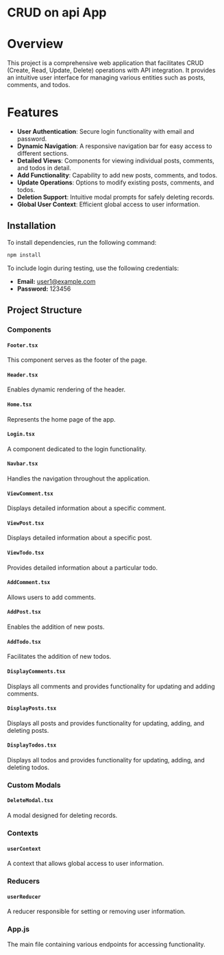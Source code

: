 # CRUD on api App

# Overview
This project is a comprehensive web application that facilitates CRUD (Create, Read, Update, Delete) operations with API integration. It provides an intuitive user interface for managing various entities such as posts, comments, and todos.

# Features

- **User Authentication**: Secure login functionality with email and password.
- **Dynamic Navigation**: A responsive navigation bar for easy access to different sections.
- **Detailed Views**: Components for viewing individual posts, comments, and todos in detail.
- **Add Functionality**: Capability to add new posts, comments, and todos.
- **Update Operations**: Options to modify existing posts, comments, and todos.
- **Deletion Support**: Intuitive modal prompts for safely deleting records.
- **Global User Context**: Efficient global access to user information.

## Installation

To install dependencies, run the following command:

```bash
npm install
```

To include login during testing, use the following credentials:

- **Email:** user1@example.com
- **Password:** 123456

## Project Structure
### Components

#### `Footer.tsx`

This component serves as the footer of the page.

#### `Header.tsx`

Enables dynamic rendering of the header.

#### `Home.tsx`

Represents the home page of the app.

#### `Login.tsx`

A component dedicated to the login functionality.


#### `Navbar.tsx`

Handles the navigation throughout the application.

#### `ViewComment.tsx`

Displays detailed information about a specific comment.

#### `ViewPost.tsx`


Displays detailed information about a specific post.

#### `ViewTodo.tsx`

Provides detailed information about a particular todo.

#### `AddComment.tsx`

Allows users to add comments.

#### `AddPost.tsx`

Enables the addition of new posts.

#### `AddTodo.tsx`

Facilitates the addition of new todos.

#### `DisplayComments.tsx`

Displays all comments and provides functionality for updating and adding comments.

#### `DisplayPosts.tsx`

Displays all posts and provides functionality for updating, adding, and deleting posts.

#### `DisplayTodos.tsx`

Displays all todos and provides functionality for updating, adding, and deleting todos.

### Custom Modals

#### `DeleteModal.tsx`

A modal designed for deleting records.

### Contexts

#### `userContext`

A context that allows global access to user information.

### Reducers

#### `userReducer`

A reducer responsible for setting or removing user information.

### App.js

The main file containing various endpoints for accessing functionality.
